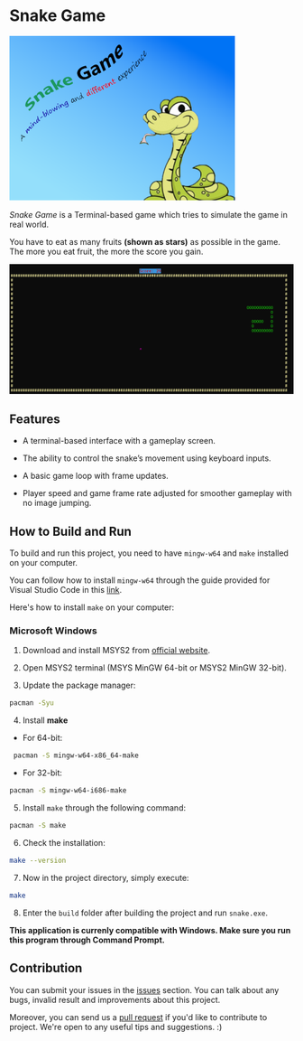 # Snake Game

![Cover](docs/images/Logo.png)

*Snake Game* is a Terminal-based game which tries to simulate the game in real world.

You have to eat as many fruits **(shown as stars)** as possible in the game. The more you eat fruit, the more the score you gain.

![Screenshot](docs/images/screenshots/1.png)
  

## Features

- A terminal-based interface with a gameplay screen.

- The ability to control the snake’s movement using keyboard inputs.

- A basic game loop with frame updates.

- Player speed and game frame rate adjusted for smoother gameplay with no image jumping.

## How to Build and Run

To build and run this project, you need to have `mingw-w64` and `make` installed on your computer.

You can follow how to install `mingw-w64` through the guide provided for Visual Studio Code in this [link](https://code.visualstudio.com/docs/cpp/config-mingw#_installing-the-mingww64-toolchain).

Here's how to install `make` on your computer:

 ### Microsoft Windows
1. Download and install MSYS2 from [official website](https://www.msys2.org).

2. Open MSYS2 terminal (MSYS MinGW 64-bit or MSYS2 MinGW 32-bit).

3. Update the package manager:

```bash
pacman -Syu
```

4. Install **make**

- For 64-bit:


```bash
 pacman -S mingw-w64-x86_64-make
```

- For 32-bit:

```bash
pacman -S mingw-w64-i686-make
```
5. Install `make` through the following command:
   
```bash
pacman -S make
```

6. Check the installation:

```bash
make --version
```

7. Now in the project directory, simply execute:

```bash
make
```

8. Enter the `build` folder after building the project and run `snake.exe`.

**This application is currenly compatible with Windows. Make sure you run this program through Command Prompt.**

## Contribution

You can submit your issues in the [issues](https://github.com/mahdikarami8484/SnakeGame/issues) section. You can talk about any bugs, invalid result and improvements about this project.

Moreover, you can send us a [pull request](https://github.com/mahdikarami8484/SnakeGame/pulls) if you'd like to contribute to project. We're open to any useful tips and suggestions. :)
